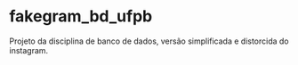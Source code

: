 # fakegram_bd_ufpb
Projeto da disciplina de banco de dados, versão simplificada e distorcida do instagram.
